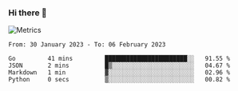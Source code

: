 ### Hi there 👋

![Metrics](https://github.com/radoapx/radoapx/blob/main/github-metrics.svg)

<!--START_SECTION:waka-->

```text
From: 30 January 2023 - To: 06 February 2023

Go         41 mins         ███████████████████████░░   91.55 %
JSON       2 mins          █▒░░░░░░░░░░░░░░░░░░░░░░░   04.67 %
Markdown   1 min           ▓░░░░░░░░░░░░░░░░░░░░░░░░   02.96 %
Python     0 secs          ▒░░░░░░░░░░░░░░░░░░░░░░░░   00.82 %
```

<!--END_SECTION:waka-->

<!--
**radoapx/radoapx** is a ✨ _special_ ✨ repository because its `README.md` (this file) appears on your GitHub profile.

Here are some ideas to get you started:

- 🔭 I’m currently working on ...
- 🌱 I’m currently learning ...
- 👯 I’m looking to collaborate on ...
- 🤔 I’m looking for help with ...
- 💬 Ask me about ...
- 📫 How to reach me: ...
- 😄 Pronouns: ...
- ⚡ Fun fact: ...
-->

